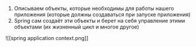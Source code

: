 1. Описываем объекты, которые необходимы для работы нашего приложения (которые должны создаваться при запуске приложения)
2. Spring сам создаёт эти объекты и берет на себя управление этими объектами (их жизненный цикл и многое другое)

![[spring application context.png]]

